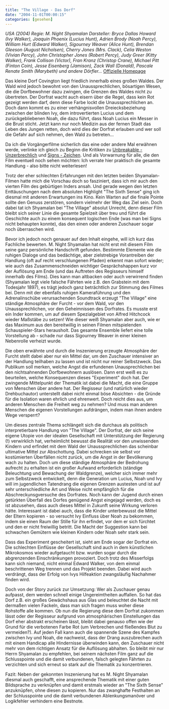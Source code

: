 ```yaml
---
title: "The Village - Das Dorf"
date: "2004-11-01T00:00:15"
categories: [gesehen]
---
```


*USA (2004)
Regie: M. Night Shyamalan
Darsteller: Bryce Dallas Howard (Ivy Walker), Joaquin Phoenix (Lucius Hunt), Adrien Brody (Noah Percy), William Hurt (Edward Walker), Sigourney Weaver (Alice Hunt), Brendan Gleeson (August Nicholsen), Cherry Jones (Mrs. Clack), Celia Weston (Vivian Percy), John Christopher Jones (Robert Percy), Judy Greer (Kitty Walker), Frank Collison (Victor), Fran Kranz (Christop Crane), Michael Pitt (Finton Coin), Jesse Eisenberg (Jamison), Zack Wall (Donald), Pascale Renate Smith (Marybeth) und andere Dörfler...*
[Offizielle Homepage](http://www.movie.de/filme/village/)

Das kleine Dorf Covington liegt friedlich innerhalb eines großen Waldes. Der Wald wird jedoch bewohnt von den Unaussprechlichen, bösartigen Wesen, die die Dorfbewohner dazu zwingen, die Grenzen des Waldes nicht zu übertreten. Der Dorfrat wacht auch eisern über die Regel, dass kein Rot gezeigt werden darf, denn diese Farbe lockt die Unaussprechlichen an. Doch dann kommt es zu einer verhängnisvollen Dreiecksbeziehung zwischen der blinden Ivy, dem introvertierten Lucius und dem zurückgebliebenen Noah, die dazu führt, dass Noah Lucius ein Messer in die Brust sticht. Jetzt kann nur noch Medizin aus der fernen Stadt das Leben des Jungen retten, doch wird dies der Dorfrat erlauben und wer soll die Gefahr auf sich nehmen, den Wald zu betreten...

Da ich die Vorgängerfilme sicherlich das eine oder andere Mal erwähnen werde, verlinke ich gleich zu Beginn die Kritiken zu [Unbreakable - Unzerbrechlich](/2001/01/02/unbreakable-unzerbrechlich/) und [Signs - Zeichen](/2002/09/24/signs-zeichen/). Und als Vorwarnung für alle, die den Film eventuell noch sehen möchten: Ich verrate hier praktisch die gesamte Handlung - also bitte nicht weiterlesen!

Trotz der eher schlechten Erfahrungen mit den letzten beiden Shyamalan-Filmen hatte mich die Vorschau doch so fasziniert, dass ich mir auch den vierten Film des gebürtigen Inders ansah. Und gerade wegen den letzten Enttäuschungen nach dem absoluten Highlight "The Sixth Sense" ging ich diesmal mit anderen Erwartungen ins Kino. Kein Warten auf die finale Pointe sollte den Genuss zerstören, sondern vielmehr der Weg das Ziel sein. Doch dabei tat ich Shyamalan bei "The Village" absolut Unrecht, denn dieser Film bleibt sich seiner Linie die gesamte Spielzeit über treu und führt die Geschichte auch zu einem konsequent logischen Ende (was man bei Signs nicht behaupten konnte), das den einen oder anderen Zuschauer sogar noch überraschen wird.

Bevor ich jedoch noch genauer auf den Inhalt eingehe, will ich kurz das Fachliche bewerten. M. Night Shyamalan hat nicht erst mit diesem Film seine ganz persönliche Handschrift gefunden. Bestimmte Elemente wie die ruhigen Dialoge und das bedächtige, aber zielstrebige Vorantreiben der Handlung (oft auf recht verschlungenen Pfaden) erkennt man sofort wieder; wie auch das Zusammenschneiden wichtiger Gesprächshappen kurz vor der Auflösung am Ende (und das Auftreten des Regisseurs himself innerhalb des Films). Dies kann man altbacken oder auch verwirrend finden (Shyamalan legt viele falsche Fährten wie z.B. den Grabstein mit dem Todesjahr 1897), es trägt jedoch ganz beträchtlich zur Stimmung des Filmes bei. Denn mit der ebenfalls ruhigen Kameraführung und den Adrenalinschübe verursachenden Soundtrack erzeugt "The Village" eine ständige Atmosphäre der Furcht - vor dem Wald, vor den Unaussprechlichen, vor den Geheimnissen des Dorfrates. Es musste erst ein Inder kommen, um auf diesem Spezialgebiet von Alfred Hitchcock wieder Maßstäbe zu setzen! Wie dieser weiß Shyamalan aber auch, wie er das Maximum aus den bereitwillig in seinen Filmen mitspielenden Schauspieler-Stars herausholt. Das gesamte Ensemble liefert eine tolle Vorstellung ab - schade nur dass Sigourney Weaver in einer kleinen Nebenrolle verheizt wurde.

Die oben erwähnte und durch die Inszenierung erzeugte Atmosphäre der Furcht stellt dabei aber nur ein Mittel dar, um den Zuschauer intensiver an der Handlung teilhaben zu lassen und ist nicht nur reiner Selbstzweck. Das Publikum soll merken, welche Angst die erfundenen Unausprechlichen bei den nichtsahnenden Dorfbewohnern auslösen. Dann erst weiß es zu beurteilen, welche Konsequenzen dieses "Experiment" doch hat. Der zwingende Mittelpunkt der Thematik ist dabei die Macht, die eine Gruppe von Menschen über andere hat. Der Regisseur (und natürlich wieder Drehbuchautor) unterstellt dabei nicht einmal böse Absichten - die Gründe für die Isolation waren ehrlich und ehrenwert. Doch reicht dies aus, um anderen Menschen die Freiheit weg zu nehmen? Und muss man anderen Menschen die eigenen Vorstellungen aufdrängen, indem man ihnen andere Wege versperrt?

Um dieses zentrale Thema schlängelt sich die durchaus als politisch interpretierbare Handlung von "The Village". Der Dorfrat, der sich seine eigene Utopie von der idealen Gesellschaft mit Unterstützung der Regierung (!) verwirklich hat, verheimlicht bewusst die Realität vor den unwissenden Kindern und erfindet mit dem Wald der Unaussprechlichen das scheinbar ultimative Mittel zur Abschottung. Dabei schrecken sie selbst vor kostümierten Überfällen nicht zurück, um die Angst in der Bevölkerung wach zu halten. Doch um diese ständige Atmosphäre der Bedrohung aufrecht zu erhalten ist ein großer Aufwand erforderlich (ständige Beleuchtung und Bewachung der Waldgrenze), welcher sich immer mehr zum Selbstzweck entwickelt, denn die Generation um Lucius, Noah und Ivy will im jugendlichen Tatendrang die eigenen Grenzen austesten und ist auf sehr unterschiedliche Art und Weise nicht empfänglich für die Abschreckunsgversuche des Dorfrates. Noch kann der Jugend durch einen getürkten Überfall des Dorfes genügend Angst eingejagd werden, doch es ist abzusehen, dass auch dieses Mittel in Zukunft seine Wirkung verloren hätte. Interessant ist dabei auch, dass die Kinder unterbewusst die Mittel der Eltern kopieren - so versucht Ivy Einfluss über Noah zu bekommen, indem sie einen Raum der Stille für ihn erfindet, vor dem er sich fürchtet und den er nicht freiwillig betritt. Die Macht der Suggestion kann bei schwachen Gemütern wie kleinen Kindern oder Noah sehr stark sein.

Dass das Experiment gescheitert ist, sieht am Ende sogar der Dorfrat ein. Die schlechten Einflüsse der Gesellschaft sind auch in dem künstlichen Mikrokosmos wieder aufgetaucht bzw. wurden sogar durch die abgrenzenden Einschränkungen provoziert. Doch trotz des Misserfolgs kann sich niemand, nicht einmal Edward Walker, von dem einmal beschrittenen Weg trennen und das Projekt beenden. Dabei wird auch verdrängt, dass der Erfolg von Ivys Hilfeaktion zwangsläufig Nachahmer finden wird.

Doch von der Story zurück zur Umsetzung: Wer als Zuschauer genau aufpasst, dem werden schnell einige Ungereimtheiten auffallen. So hat das Dorf z.B. ein großes Gewächshaus aus Glas und beleuchtet die Nacht mit dermaßen vielen Fackeln, dass man sich fragen muss woher diese Rohstoffe alle kommen. Ob nun die Regierung diese dem Dorfrat zukommen lässt oder der Regisseur aufgrund von atmosphärischen Einstellungen das Dorf eher abstrakt erscheinen lässt, bleibt dabei genauso offen wie der Grund für die verbotenen Farbe Rot (um Verbrechen und fließendes Blut zu vermeiden?). Auf jeden Fall kann auch die spannende Szene des Kampfes zwischen Ivy und Noah, die nachweist, dass der Drang auszubrechen auch mit einem Handicap alle Hindernisse überwinden kann, den Zuschauer nicht mehr von dem richtigen Ansatz für die Auflösung abhalten. So bleibt mir nur Herrn Shyamalan zu empfehlen, bei seinem nächsten Film ganz auf die Schlusspointe und die damit verbundenen, falsch gelegten Fährten zu verzichten und sich erneut so stark auf die Thematik zu konzentrieren.

Fazit: Neben der gekonnten Inszenierung hat es M. Night Shyamalan diesmal auch geschafft, eine ansprechende Thematik mit einer guten Bildsprache zu verknüpfen und damit erstmals wieder an "The Sixth Sense" anzuknüpfen, ohne diesen zu kopieren. Nur das zwanghafte Festhalten an der Schlusspointe und die damit verbundenen Ablenkungsmanöver und Logikfehler verhindern eine Bestnote.
